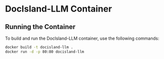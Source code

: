 # DocIsland-LLM Container

## Running the Container

To build and run the DocIsland-LLM container, use the following commands:

```bash
docker build -t docisland-llm .
docker run -d -p 80:80 docisland-llm